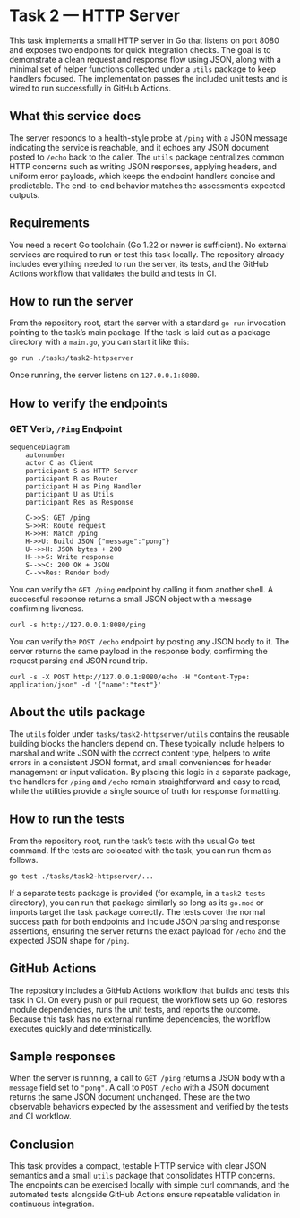# Task 2 — HTTP Server

This task implements a small HTTP server in Go that listens on port 8080 and exposes two endpoints for quick integration checks. The goal is to demonstrate a clean request and response flow using JSON, along with a minimal set of helper functions collected under a `utils` package to keep handlers focused. The implementation passes the included unit tests and is wired to run successfully in GitHub Actions.

## What this service does

The server responds to a health-style probe at `/ping` with a JSON message indicating the service is reachable, and it echoes any JSON document posted to `/echo` back to the caller. The `utils` package centralizes common HTTP concerns such as writing JSON responses, applying headers, and uniform error payloads, which keeps the endpoint handlers concise and predictable. The end-to-end behavior matches the assessment’s expected outputs.

## Requirements

You need a recent Go toolchain (Go 1.22 or newer is sufficient). No external services are required to run or test this task locally. The repository already includes everything needed to run the server, its tests, and the GitHub Actions workflow that validates the build and tests in CI.

## How to run the server

From the repository root, start the server with a standard `go run` invocation pointing to the task’s main package. If the task is laid out as a package directory with a `main.go`, you can start it like this:

```
go run ./tasks/task2-httpserver
```

Once running, the server listens on `127.0.0.1:8080`.

## How to verify the endpoints

### GET Verb, `/Ping` Endpoint

```mermaid
sequenceDiagram
    autonumber
    actor C as Client
    participant S as HTTP Server
    participant R as Router
    participant H as Ping Handler
    participant U as Utils
    participant Res as Response

    C->>S: GET /ping
    S->>R: Route request
    R->>H: Match /ping
    H->>U: Build JSON {"message":"pong"}
    U-->>H: JSON bytes + 200
    H-->>S: Write response
    S-->>C: 200 OK + JSON
    C-->>Res: Render body
```

You can verify the `GET /ping` endpoint by calling it from another shell. A successful response returns a small JSON object with a message confirming liveness.

```
curl -s http://127.0.0.1:8080/ping
```

You can verify the `POST /echo` endpoint by posting any JSON body to it. The server returns the same payload in the response body, confirming the request parsing and JSON round trip.

```
curl -s -X POST http://127.0.0.1:8080/echo -H "Content-Type: application/json" -d '{"name":"test"}'
```

## About the utils package

The `utils` folder under `tasks/task2-httpserver/utils` contains the reusable building blocks the handlers depend on. These typically include helpers to marshal and write JSON with the correct content type, helpers to write errors in a consistent JSON format, and small conveniences for header management or input validation. By placing this logic in a separate package, the handlers for `/ping` and `/echo` remain straightforward and easy to read, while the utilities provide a single source of truth for response formatting.

## How to run the tests

From the repository root, run the task’s tests with the usual Go test command. If the tests are colocated with the task, you can run them as follows.

```
go test ./tasks/task2-httpserver/...
```

If a separate tests package is provided (for example, in a `task2-tests` directory), you can run that package similarly so long as its `go.mod` or imports target the task package correctly. The tests cover the normal success path for both endpoints and include JSON parsing and response assertions, ensuring the server returns the exact payload for `/echo` and the expected JSON shape for `/ping`.

## GitHub Actions

The repository includes a GitHub Actions workflow that builds and tests this task in CI. On every push or pull request, the workflow sets up Go, restores module dependencies, runs the unit tests, and reports the outcome. Because this task has no external runtime dependencies, the workflow executes quickly and deterministically.

## Sample responses

When the server is running, a call to `GET /ping` returns a JSON body with a `message` field set to `"pong"`. A call to `POST /echo` with a JSON document returns the same JSON document unchanged. These are the two observable behaviors expected by the assessment and verified by the tests and CI workflow.

## Conclusion

This task provides a compact, testable HTTP service with clear JSON semantics and a small `utils` package that consolidates HTTP concerns. The endpoints can be exercised locally with simple curl commands, and the automated tests alongside GitHub Actions ensure repeatable validation in continuous integration.
